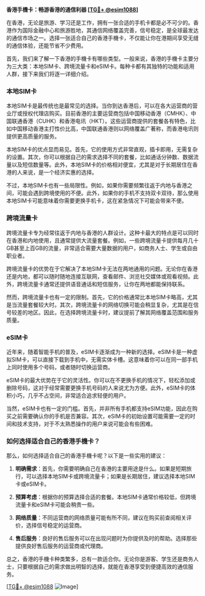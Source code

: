 **香港手機卡：畅游香港的通信利器 [[TG💪+ @esim1088](https://t.me/s/esim1088)]**

在香港，无论是旅游、学习还是工作，拥有一张合适的手机卡都是必不可少的。香港作为国际金融中心和旅游胜地，其通信网络覆盖完善，信号稳定，是全球最发达的通信市场之一。选择一张适合自己的香港手機卡，不仅能让你在港期间享受无缝的通信体验，还能节省不少费用。

首先，我们来了解一下香港的手機卡有哪些类型。一般来说，香港的手機卡主要分为三大类：本地SIM卡、跨境流量卡和eSIM卡。每种卡都有其独特的功能和适用人群，接下来我们将逐一详细介绍。

### 本地SIM卡

本地SIM卡是最传统也是最常见的选择。当你到达香港后，可以在各大运营商的营业厅或授权代理店购买。目前香港的主要运营商包括中国移动香港（CMHK）、中国联通香港（CUHK）和香港电讯（HKT）。这些运营商提供的套餐各有特色，比如中国移动香港主打性价比高，中国联通香港则以网络覆盖广著称，而香港电讯则提供更高质量的服务。

本地SIM卡的优点显而易见。首先，它的使用方式非常直观，插卡即用，无需复杂的设置。其次，你可以根据自己的需求选择不同的套餐，比如通话分钟数、数据流量以及短信数量等。此外，本地SIM卡的价格相对便宜，尤其是对于长期居住在香港的人来说，是一个经济实惠的选择。

不过，本地SIM卡也有一些局限性。例如，如果你需要频繁往返于内地与香港之间，可能会遇到跨境使用的不便。此外，如果你的手机不支持双卡双待，那么使用本地SIM卡可能意味着你需要更换手机卡，这在紧急情况下可能会带来不便。

### 跨境流量卡

跨境流量卡专为经常往返于内地与香港的人群设计。这种卡最大的特点是可以同时在香港和内地使用，且通常提供大流量套餐。例如，一些跨境流量卡提供每月几十GB甚至上百GB的流量，非常适合需要大量数据的用户，如商务人士、学生或自由职业者。

跨境流量卡的优势在于它解决了本地SIM卡无法在两地通用的问题。无论你在香港还是内地，都可以随时随地连接互联网，查看邮件、浏览社交媒体或观看视频。此外，跨境流量卡通常还提供语音通话和短信服务，让你在两地都能保持联系。

然而，跨境流量卡也有一定的限制。首先，它的价格通常比本地SIM卡略高，尤其是当流量套餐较大时。其次，跨境流量卡的网络切换可能会稍显复杂，尤其是在信号较差的地区。因此，在选择跨境流量卡时，建议提前了解其网络覆盖范围和服务质量。

### eSIM卡

近年来，随着智能手机的普及，eSIM卡逐渐成为一种新的选择。eSIM卡是一种虚拟SIM卡，可以直接下载到手机中，无需实体卡槽。这意味着你可以在同一部手机上同时使用多个号码，或者随时切换运营商。

eSIM卡的最大优势在于它的灵活性。你可以在不更换手机的情况下，轻松添加或删除号码，这对于经常需要更换手机号码的人来说尤为方便。此外，eSIM卡的体积小巧，几乎不占空间，非常适合追求轻便的用户。

当然，eSIM卡也有一定的门槛。首先，并非所有手机都支持eSIM功能，因此在购买之前需要确认你的手机是否兼容。其次，eSIM卡的初始设置可能需要一定的时间和技术支持，对于不太熟悉操作的用户来说可能会有些困难。

### 如何选择适合自己的香港手機卡？

那么，如何选择适合自己的香港手機卡呢？以下是一些实用的建议：

1. **明确需求**：首先，你需要明确自己在香港的主要用途是什么。如果是短期旅行，可以选择本地SIM卡或跨境流量卡；如果是长期居住，建议选择本地SIM卡或eSIM卡。

2. **预算考虑**：根据你的预算选择合适的套餐。本地SIM卡通常价格较低，但跨境流量卡和eSIM卡可能会稍贵一些。

3. **网络质量**：不同运营商的网络质量可能有所不同，建议在购买前查阅相关评价，选择信号稳定的运营商。

4. **售后服务**：良好的售后服务可以在出现问题时为你提供及时的帮助。选择那些提供良好售后服务的运营商或代理商。

总之，香港的手機卡种类繁多，总有一款适合你。无论你是游客、学生还是商务人士，只要根据自己的需求做出明智的选择，就能在香港享受到便捷高效的通信服务。

[[TG💪+ @esim1088](https://t.me/s/esim1088) ![Image](https://i.postimg.cc/4NQfJmqS/Snipaste-2025-05-13-00-14-12.png)]